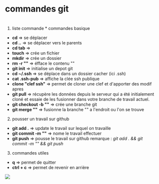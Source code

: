 # __**commandes git**__ <h1> 


1. liste commande * commandes basique


 * **cd** => se déplacer 
 * **cd ..** => se déplacer vers le parents
 * **cd tab** => 
 * **touch** => crée un fichier
 * **mkdir** => crée un dossier 
 * **rm -r ""** => éfface le contenu "" 
 * **git init** => initialise un depot git 
 * **cd ~/.ssh** => se déplace dans un dossier cacher (ici .ssh)
 * **cat .ssh-pub** => affiche la clée ssh publique
 * **clone "clef ssh"** => permet de cloner une clef et d'apporter des modif apres
 * **git pull** => récupère les données depuis le serveur qui a été initialement cloné et essaie de les fusionner dans votre branche de travail actuel.
 * **git checkout -b ""** => crée une branche git
 * **git merge ""** => fusionne la branche "" a l'endroit ou l'on se trouve

2. pousser un travail sur github

 * **git add .** => update le travail sur lequel on travaille
 * **git commit -m ""** => nome le travail effectuer 
 * **git push** => pousse le travail sur github
remarque : _git add . && git commit -m "" && git push_

3. commandes utiles

 * **q** => permet de quitter 
 * **ctrl + c** => permet de revenir en arrière 

![](https://media.giphy.com/media/13CoXDiaCcCoyk/giphy.gif)